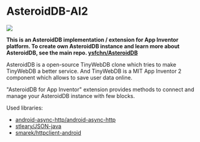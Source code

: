 # AsteroidDB-AI2

![](https://dl.yusufcihan.com/img/asteroiddb.png)

**This is an AsteroidDB implementation / extension for App Inventor platform. To create own AsteroidDB instance and learn more about AsteroidDB, see the main repo. [ysfchn/AsteroidDB](https://github.com/ysfchn/AsteroidDB)**

AsteroidDB is a open-source TinyWebDB clone which tries to make TinyWebDB a better service. And TinyWebDB is a MIT App Inventor 2 component which allows to save user data online.

"AsteroidDB for App Inventor" extension provides methods to connect and manage your AsteroidDB instance with few blocks.

Used libraries:
* [android-async-http/android-async-http](https://github.com/android-async-http/android-async-http)
* [stleary/JSON-java](https://github.com/stleary/JSON-java)
* [smarek/httpclient-android](https://github.com/smarek/httpclient-android)

